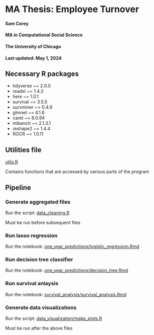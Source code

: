 # MA Thesis: Employee Turnover
#### Sam Corey
#### MA in Computational Social Science
#### The University of Chicago
#### Last updated: May 1, 2024

## Necessary R packages

- tidyverse ~= 2.0.0
- readxl ~= 1.4.3
- here ~= 1.0.1
- survival ~= 3.5.5
- survminer ~= 0.4.9
- glmnet ~= 4.1.8
- caret ~= 6.0.94
- mlbench ~= 2.1.3.1
- reshape2 ~= 1.4.4
- ROCR ~= 1.0.11

## Utilities file
[utils.R](https://github.com/secorey/employee-turnover/blob/main/utils.R)

Contains functions that are accessed by various parts of the program

## Pipeline

### Generate aggregated files

Run the script: [data_cleaning.R](https://github.com/secorey/employee-turnover/blob/main/data_cleaning.R)

Must be run before subsequent files

### Run lasso regression

Run the notebook: [one_year_predictions/logistic_regression.Rmd](https://github.com/secorey/employee-turnover/blob/main/one_year_predictions/logistic_regression.Rmd)

### Run decision tree classifier

Run the notebook: [one_year_predictions/decision_tree.Rmd](https://github.com/secorey/employee-turnover/blob/main/one_year_predictions/decision_tree.Rmd)

### Run survival anlaysis

Run the notebook: [survival_analysis/survival_analysis.Rmd](https://github.com/secorey/employee-turnover/blob/main/survival_analysis/survival_analysis.Rmd)

### Generate data visualizations

Run the script: [data_visualization/make_plots.R](https://github.com/secorey/employee-turnover/blob/main/data_visualization/make_plots.R)

Must be run after the above files
